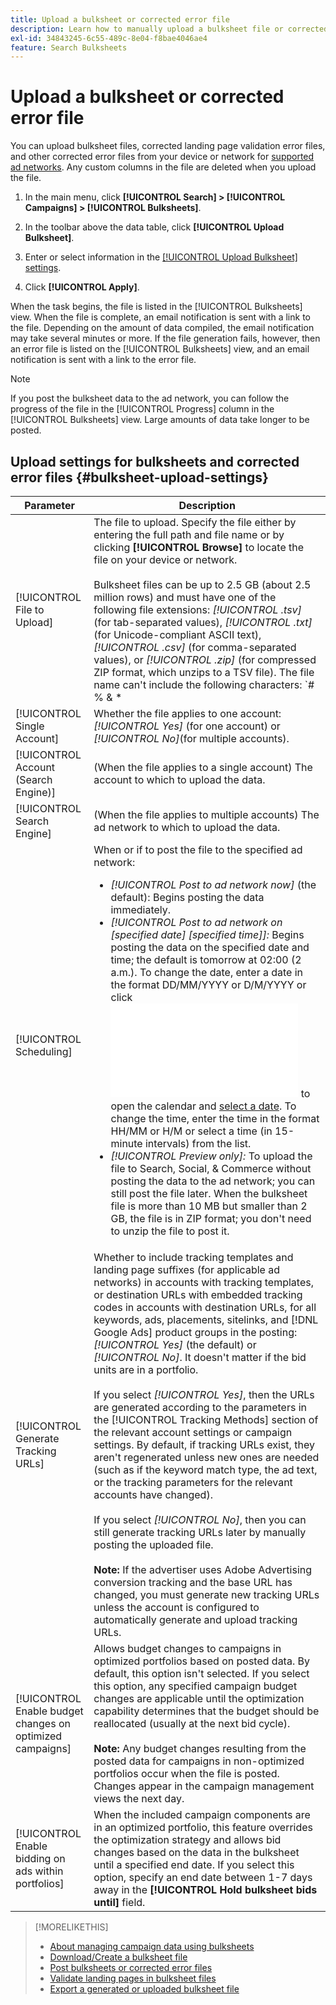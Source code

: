 ```yaml
---
title: Upload a bulksheet or corrected error file
description: Learn how to manually upload a bulksheet file or corrected landing page validation error file.
exl-id: 34843245-6c55-489c-8e04-f8bae4046ae4
feature: Search Bulksheets
---
```

# Upload a bulksheet or corrected error file

You can upload bulksheet files, corrected landing page validation error files, and other corrected error files from your device or network for [supported ad networks](bulksheet-about.md#bulksheet-functionality-by-network). Any custom columns in the file are deleted when you upload the file.

1. In the main menu, click **[!UICONTROL Search] > [!UICONTROL Campaigns] > [!UICONTROL Bulksheets]**.

1. In the toolbar above the data table, click **[!UICONTROL Upload Bulksheet]**.

1. Enter or select information in the [[!UICONTROL Upload Bulksheet] settings](#bulksheet-upload-settings).

1. Click **[!UICONTROL Apply]**.

When the task begins, the file is listed in the [!UICONTROL Bulksheets] view. When the file is complete, an email notification is sent with a link to the file. Depending on the amount of data compiled, the email notification may take several minutes or more. If the file generation fails, however, then an error file is listed on the [!UICONTROL Bulksheets] view, and an email notification is sent with a link to the error file.

>[!NOTE]
>
>If you post the bulksheet data to the ad network, you can follow the progress of the file in the [!UICONTROL Progress] column in the [!UICONTROL Bulksheets] view. Large amounts of data take longer to be posted.

## Upload settings for bulksheets and corrected error files {#bulksheet-upload-settings}

| Parameter | Description |
|----|----|
| [!UICONTROL File to Upload] | The file to upload. Specify the file either by entering the full path and file name or by clicking <b>[!UICONTROL Browse]</b> to locate the file on your device or network.<br><br>Bulksheet files can be up to 2.5 GB (about 2.5 million rows) and must have one of the following file extensions: <i>[!UICONTROL .tsv]</i> (for tab-separated values), <i>[!UICONTROL .txt]</i> (for Unicode-compliant ASCII text), <i>[!UICONTROL .csv]</i> (for comma-separated values), or <i>[!UICONTROL .zip]</i> (for compressed ZIP format, which unzips to a TSV file). The file name can't include the following characters: `# % &amp; * | \ : &quot; &lt; &gt; . ? /`<br><br><b>Tip:</b> For data that includes international characters, use files in TSV or TXT format. |
| [!UICONTROL Single Account] | Whether the file applies to one account: <i>[!UICONTROL Yes]</i> (for one account) or <i>[!UICONTROL No]</i>(for multiple accounts). |
| [!UICONTROL Account (Search Engine)] | (When the file applies to a single account) The account to which to upload the data. |
| [!UICONTROL Search Engine] | (When the file applies to multiple accounts) The ad network to which to upload the data. |
| [!UICONTROL Scheduling] | When or if to post the file to the specified ad network:<ul><li><i>[!UICONTROL Post to ad network now]</i> (the default): Begins posting the data immediately.</li><li><i>[!UICONTROL Post to ad network on \[specified date\] \[specified time\]]:</i> Begins posting the data on the specified date and time; the default is tomorrow at 02:00 (2 a.m.). To change the date, enter a date in the format DD/MM/YYYY or D/M/YYYY or click ![Calendar](/help/search-social-commerce/common-tasks/navigation-editing-selection/calendar.md "Calendar") to open the calendar and [select a date](/help/search-social-commerce/common-tasks/navigation-editing-selection/calendar.md). To change the time, enter the time in the format HH/MM or H/M or select a time (in 15-minute intervals) from the list.</li><li><i>[!UICONTROL Preview only]:</i> To upload the file to Search, Social, & Commerce without posting the data to the ad network; you can still post the file later. When the bulksheet file is more than 10 MB but smaller than 2 GB, the file is in ZIP format; you don't need to unzip the file to post it.</li></ul> |
| [!UICONTROL Generate Tracking URLs] | Whether to include tracking templates and landing page suffixes (for applicable ad networks) in accounts with tracking templates, or destination URLs with embedded tracking codes in accounts with destination URLs, for all keywords, ads, placements, sitelinks, and [!DNL Google Ads] product groups in the posting: <i>[!UICONTROL Yes]</i> (the default) or <i>[!UICONTROL No]</i>. It doesn't matter if the bid units are in a portfolio.<br><br>If you select <i>[!UICONTROL Yes]</i>, then the URLs are generated according to the parameters in the [!UICONTROL Tracking Methods] section of the relevant account settings or campaign settings. By default, if tracking URLs exist, they aren't regenerated unless new ones are needed (such as if the keyword match type, the ad text, or the tracking parameters for the relevant accounts have changed).<br><br>If you select <i>[!UICONTROL No]</i>, then you can still generate tracking URLs later by manually posting the uploaded file.<br><br><b>Note:</b> If the advertiser uses Adobe Advertising conversion tracking and the base URL has changed, you must generate new tracking URLs unless the account is configured to automatically generate and upload tracking URLs. |
| [!UICONTROL Enable budget changes on optimized campaigns] | Allows budget changes to campaigns in optimized portfolios based on posted data. By default, this option isn't selected. If you select this option, any specified campaign budget changes are applicable until the optimization capability determines that the budget should be reallocated (usually at the next bid cycle).<br><br><b>Note:</b> Any budget changes resulting from the posted data for campaigns in non-optimized portfolios occur when the file is posted. Changes appear in the campaign management views the next day. |
| [!UICONTROL Enable bidding on ads within portfolios] | When the included campaign components are in an optimized portfolio, this feature overrides the optimization strategy and allows bid changes based on the data in the bulksheet until a specified end date. If you select this option, specify an end date between 1-7 days away in the **[!UICONTROL Hold bulksheet bids until]** field. |

>[!MORELIKETHIS]
>
>* [About managing campaign data using bulksheets](bulksheet-about.md)
>* [Download/Create a bulksheet file](bulksheet-download.md)
>* [Post bulksheets or corrected error files](bulksheet-post.md)
>* [Validate landing pages in bulksheet files](bulksheet-validate-landing-pages.md)
>* [Export a generated or uploaded bulksheet file](bulksheet-export.md)
